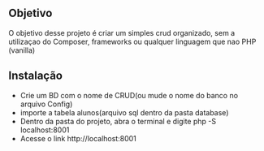 ## Objetivo

O objetivo desse projeto é criar um simples crud organizado, sem a utilizaçao do Composer, frameworks ou qualquer linguagem que nao PHP (vanilla)

## Instalação 

* Crie um BD com o nome de CRUD(ou mude o nome do banco no arquivo Config)
* importe a tabela alunos(arquivo sql dentro da pasta database)
* Dentro da pasta do projeto, abra o terminal e digite php -S localhost:8001
* Acesse o link http://localhost:8001
